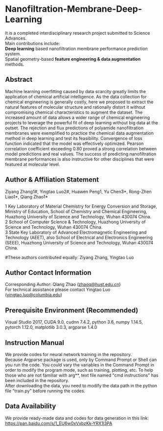 # Nanofiltration-Membrane-Deep-Learning
It is a completed interdisciplinary research project submitted to Science Advances.  
Main contributions include:  
**Deep learning** based nanofiltration membrane performance prediction system.  
Spatial geometry-based **feature engineering & data augmentation** methods.
## Abstract  
Machine learning overfitting caused by data scarcity greatly limits the application of chemical artificial intelligence. As the data collection for chemical engineering is generally costly, here we proposed to extract the natural features of molecular structure and rationally distort it without compromising chemical characteristics to augment the dataset. The increased amount of data allows a wider range of chemical engineering projects to leverage the powerful fit of deep learning without big data at the outset. The rejection and flux predictions of polyamide nanofiltration membranes were exemplified to practice the chemical data augmentation method in deep learning and test its feasibility. Convergence of loss function indicated that the model was effectively optimized. Pearson correlation coefficient exceeding 0.80 proved a strong correlation between model predictions and real values. The success of predicting nanofiltration membrane performances is also instructive for other disciplines that were featured at molecular level.
## Author & Affiliation Statement
Ziyang Zhang1#, Yingtao Luo2#, Huawen Peng1, Yu Chen3*, Rong-Zhen Liao1*, Qiang Zhao1*  
  
1 Key Laboratory of Material Chemistry for Energy Conversion and Storage, Ministry of Education, School of Chemistry and Chemical Engineering, Huazhong University of Science and Technology, Wuhan 430074 China.  
2 School of Computer Science & Technology, Huazhong University of Science and Technology, Wuhan 430074 China.  
3 State Key Laboratory of Advanced Electromagnetic Engineering and Technology (AEET), also School of Electrical and Electronics Engineering (SEEE), Huazhong University of Science and Technology, Wuhan 430074 China.  
  
#These authors contributed equally: Ziyang Zhang, Yingtao Luo  
## Author Contact Information
Corresponding Author: Qiang Zhao (zhaoq@hust.edu.cn)  
For technical assistance please contact Yingtao Luo (yingtao.luo@columbia.edu)
## Prerequisite Environment (Recommended)
Visual Studio 2017, CUDA 9.0, cudnn 7.4.2, python 3.6, numpy 1.14.5, pytorch 1.12.0, matplotlib 3.0.3, argparse 1.4.0  
## Instruction Manual
We provide codes for neural network training in the repository.  
Because Argparse package is used, only by Command Prompt or Shell can you run the code. You could vary the variables in the Command Prompt in order to modify the program mode, such as training, plotting, etc. To help those who are not familiar with arg**, text file named "cmd instructions" has been included in the repository.  
After downloading the data, you need to modify the data path in the python file "train.py" before running the codes. 
## Data Availability
We provide ready-made data and codes for data generation in this link:  
https://pan.baidu.com/s/1_EU6w0xVxbzKk-YRX1l3PA  
